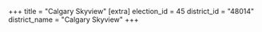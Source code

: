 +++
title = "Calgary Skyview"
[extra]
election_id = 45
district_id = "48014"
district_name = "Calgary Skyview"
+++
